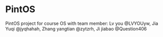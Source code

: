 # PintOS
PintOS project for course OS with team member:  Lv you @LVYOUyw, Jia Yuqi @jyqhahah, Zhang yangtian @zytzrh, Ji jiabao @Question406
